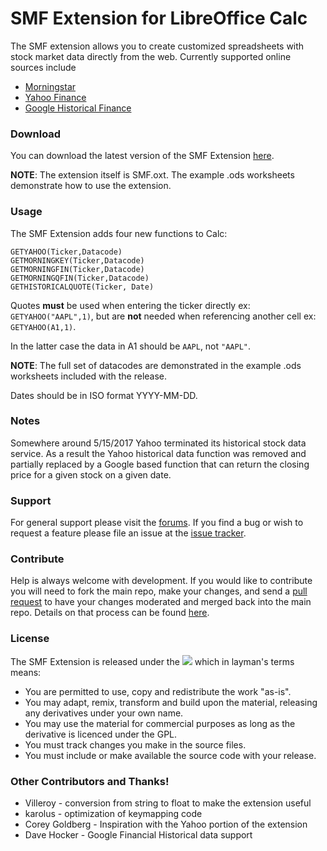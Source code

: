 SMF Extension for LibreOffice Calc
===
The SMF extension allows you to create customized spreadsheets with stock market data directly from the web.
Currently supported online sources include
* [Morningstar](http://morningstar.com)
* [Yahoo Finance](http://finance.yahoo.com)
* [Google Historical Finance](http://www.google.com/finance/historical)

### Download   
You can download the latest version of the SMF Extension [here](https://github.com/dhocker/SMF-Extension/releases/latest).

**NOTE**: The extension itself is SMF.oxt.  The example .ods worksheets demonstrate how to use the extension.

### Usage

The SMF Extension adds four new functions to Calc:  
```
GETYAHOO(Ticker,Datacode) 
GETMORNINGKEY(Ticker,Datacode) 
GETMORNINGFIN(Ticker,Datacode)
GETMORNINGQFIN(Ticker,Datacode)
GETHISTORICALQUOTE(Ticker, Date)
```  

Quotes **must** be used when entering the ticker directly ex: ```GETYAHOO("AAPL",1)```, but are **not** needed when referencing another cell ex: ```GETYAHOO(A1,1)```.

In the latter case the data in A1 should be ```AAPL```, not ```"AAPL"```.

**NOTE**: The full set of datacodes are demonstrated in the example .ods worksheets included with the release.

Dates should be in ISO format YYYY-MM-DD.

### Notes

Somewhere around 5/15/2017 Yahoo terminated its historical stock data service. As a result the Yahoo historical data
function was removed and partially replaced by a Google based function that can return the closing price
for a given stock on a given date.

### Support

For general support please visit the [forums](http://forum.openoffice.org/en/forum/index.php).
If you find a bug or wish to request a feature please file an issue at the [issue tracker](http://github.com/madsailor/SMF-Extension/issues).

### Contribute

Help is always welcome with development.  If you would like to contribute you will need to fork the main repo,
make your changes, and send a [pull request](http://github.com/madsailor/SMF-Extension/pulls) to have your
changes moderated and merged back into the main repo. Details on that process can be found
[here](https://help.github.com/articles/set-up-git/).


### License

The SMF Extension is released under the [![][shield:LGPL3]][License:3.0] which in layman's terms means:  

* You are permitted to use, copy and redistribute the work "as-is".
* You may adapt, remix, transform and build upon the material, releasing any derivatives under your own name.
* You may use the material for commercial purposes as long as the derivative is licenced under the GPL.
* You must track changes you make in the source files.
* You must include or make available the source code with your release.

### Other Contributors and Thanks!
* Villeroy - conversion from string to float to make the extension useful
* karolus - optimization of keymapping code
* Corey Goldberg - Inspiration with the Yahoo portion of the extension
* Dave Hocker - Google Financial Historical data support

[GIT:release]: http://github.com/madsailor/SMF-Extension/releases/latest
[License:3.0]: http://www.gnu.org/licenses/lgpl.html
[shield:release-latest]: http://img.shields.io/github/release/madsailor/SMF-Extension.svg
[shield:LGPL3]: http://img.shields.io/badge/license-LGPL%20v.3-blue.svg
